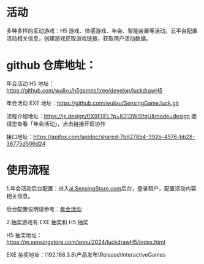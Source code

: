 # 活动

多种多样的互动游戏：H5 游戏、体感游戏、年会、智能装置等活动。云平台配置活动相关信息，创建游戏获取游戏链接，获取用户活动数据。

# github 仓库地址：

年会活动 H5 地址：https://github.com/wulixu/h5games/tree/develop/luckdrawH5

年会活动 EXE 地址：https://github.com/wulixu/SensingGame.luck.git

流程介绍地址：https://js.design/f/X9F0FL?p=ICFDWISfqU&mode=design 邀请您查看「年会活动」，点击链接开启协作

接口地址：https://apifox.com/apidoc/shared-7b6278b4-392b-4576-bb28-36775d506d24

# 使用流程

1.年会活动后台配置：进入[ai.SensingStore.com](https://ai.sensingstore.com/)后台，登录租户，配置活动内容相关信息。

后台配置说明请参考：[年会活动](https://github.com/troncell/SensingDocs/blob/main/Docs/Activity/%E5%B9%B4%E4%BC%9A%E6%B4%BB%E5%8A%A8.md)

2.抽奖游戏有 EXE 抽奖和 H5 抽奖

H5 抽奖地址：https://m.sensingstore.com/annul2024/luckdrawH5/index.html

EXE 抽奖地址：\\192.168.3.8\产品发布\Release\InteractiveGames
